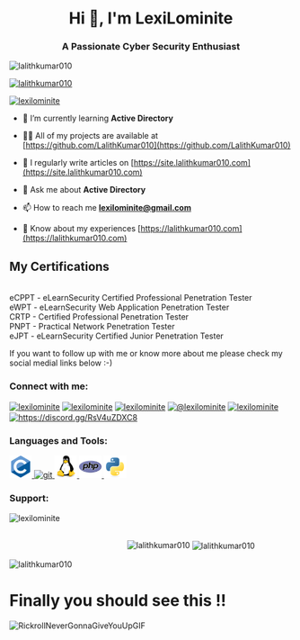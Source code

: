 <h1 align="center">Hi 👋, I'm LexiLominite</h1>
<h3 align="center">A Passionate Cyber Security Enthusiast</h3>

<p align="left"> <img src="https://komarev.com/ghpvc/?username=lalithkumar010&label=Profile%20views&color=0e75b6&style=flat" alt="lalithkumar010" /> </p>

<p align="left"> <a href="https://github.com/ryo-ma/github-profile-trophy"><img src="https://github-profile-trophy.vercel.app/?username=lalithkumar010" alt="lalithkumar010" /></a> </p>

<p align="left"> <a href="https://twitter.com/lexilominite" target="blank"><img src="https://img.shields.io/twitter/follow/lexilominite?logo=twitter&style=for-the-badge" alt="lexilominite" /></a> </p>

- 🌱 I’m currently learning **Active Directory**

- 👨‍💻 All of my projects are available at [https://github.com/LalithKumar010](https://github.com/LalithKumar010)

- 📝 I regularly write articles on [https://site.lalithkumar010.com](https://site.lalithkumar010.com)

- 💬 Ask me about **Active Directory**

- 📫 How to reach me **lexilominite@gmail.com**

- 📄 Know about my experiences [https://lalithkumar010.com](https://lalithkumar010.com)


## My Certifications
</br>
eCPPT - eLearnSecurity Certified Professional Penetration Tester 
</br>
eWPT - eLearnSecurity Web Application Penetration Tester
</br>
CRTP - Certified Professional Penetration Tester
</br>
PNPT - Practical Network Penetration Tester
</br>
eJPT - eLearnSecurity Certified Junior Penetration Tester


If you want to follow up with me or know more about me please check my social medial links below :-)


<h3 align="left">Connect with me:</h3>
<p align="left">
<a href="https://twitter.com/lexilominite" target="blank"><img align="center" src="https://raw.githubusercontent.com/rahuldkjain/github-profile-readme-generator/master/src/images/icons/Social/twitter.svg" alt="lexilominite" height="30" width="40" /></a>
<a href="https://linkedin.com/in/lexilominite" target="blank"><img align="center" src="https://raw.githubusercontent.com/rahuldkjain/github-profile-readme-generator/master/src/images/icons/Social/linked-in-alt.svg" alt="lexilominite" height="30" width="40" /></a>
<a href="https://instagram.com/lexilominite" target="blank"><img align="center" src="https://raw.githubusercontent.com/rahuldkjain/github-profile-readme-generator/master/src/images/icons/Social/instagram.svg" alt="lexilominite" height="30" width="40" /></a>
<a href="https://medium.com/@lexilominite" target="blank"><img align="center" src="https://raw.githubusercontent.com/rahuldkjain/github-profile-readme-generator/master/src/images/icons/Social/medium.svg" alt="@lexilominite" height="30" width="40" /></a>
<a href="https://www.youtube.com/c/lexilominite" target="blank"><img align="center" src="https://raw.githubusercontent.com/rahuldkjain/github-profile-readme-generator/master/src/images/icons/Social/youtube.svg" alt="lexilominite" height="30" width="40" /></a>
<a href="https://discord.gg/https://discord.gg/RsV4uZDXC8" target="blank"><img align="center" src="https://raw.githubusercontent.com/rahuldkjain/github-profile-readme-generator/master/src/images/icons/Social/discord.svg" alt="https://discord.gg/RsV4uZDXC8" height="30" width="40" /></a>
</p>

<h3 align="left">Languages and Tools:</h3>
<p align="left"> <a href="https://www.cprogramming.com/" target="_blank" rel="noreferrer"> <img src="https://raw.githubusercontent.com/devicons/devicon/master/icons/c/c-original.svg" alt="c" width="40" height="40"/> </a> <a href="https://git-scm.com/" target="_blank" rel="noreferrer"> <img src="https://www.vectorlogo.zone/logos/git-scm/git-scm-icon.svg" alt="git" width="40" height="40"/> </a> <a href="https://www.linux.org/" target="_blank" rel="noreferrer"> <img src="https://raw.githubusercontent.com/devicons/devicon/master/icons/linux/linux-original.svg" alt="linux" width="40" height="40"/> </a> <a href="https://www.php.net" target="_blank" rel="noreferrer"> <img src="https://raw.githubusercontent.com/devicons/devicon/master/icons/php/php-original.svg" alt="php" width="40" height="40"/> </a> <a href="https://www.python.org" target="_blank" rel="noreferrer"> <img src="https://raw.githubusercontent.com/devicons/devicon/master/icons/python/python-original.svg" alt="python" width="40" height="40"/> </a> </p>

<h3 align="left">Support:</h3>
<p><a href="https://ko-fi.com/lexilominite"> <img align="left" src="https://cdn.ko-fi.com/cdn/kofi3.png?v=3" height="50" width="210" alt="lexilominite" /></a></p><br><br>

<p><img align="left" src="https://github-readme-stats.vercel.app/api/top-langs?username=lalithkumar010&show_icons=true&locale=en&layout=compact" alt="lalithkumar010" /></p>

<p>&nbsp;<img align="center" src="https://github-readme-stats.vercel.app/api?username=lalithkumar010&show_icons=true&locale=en" alt="lalithkumar010" /></p>

<p><img align="center" src="https://github-readme-streak-stats.herokuapp.com/?user=lalithkumar010&" alt="lalithkumar010" /></p>

<!--
## My Social Media Links:

Instagram: https://instagram.com/LexiLominite </br>
Twitter: https://twitter.com/LexiLominite  </br>
LinkedIn: https://linkedin.com/in/LexiLominite  </br>
Discord: https://lalithkumar010.com/discord.html  </br>
Website: https://lalithkumar010.com/  </br>
Github: https://github.com/LalithKumar010 </br>

-->

# Finally you should see this !!

![RickrollNeverGonnaGiveYouUpGIF](https://user-images.githubusercontent.com/90268212/194609149-28a98855-24c0-4c2f-969e-df0dbac56798.gif)

